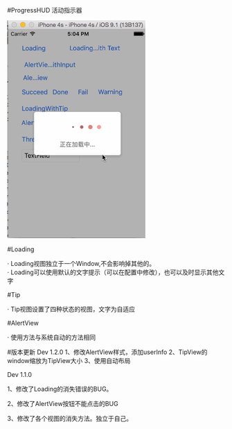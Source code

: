 #ProgressHUD 活动指示器

![](https://raw.githubusercontent.com/vaithwee/SMProgressHUD/master/Screenshots/Screenshots.gif) 

#Loading

· Loading视图独立于一个Window,不会影响掉其他的。   
· Loading可以使用默认的文字提示（可以在配置中修改），也可以及时显示其他文字    


#Tip

· Tip视图设置了四种状态的视图，文字为自适应  

#AlertView

· 使用方法与系统自动的方法相同  





#版本更新
Dev 1.2.0
1、修改AlertView样式，添加userInfo
2、TipView的window缩放为TipView大小
3、使用自动布局


Dev 1.1.0   

1、修改了Loading的消失错误的BUG。   

2、修改了AlertView按钮不能点击的BUG   

3、修改了各个视图的消失方法。独立于自己。   
